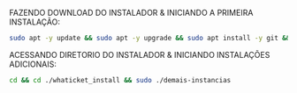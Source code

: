 FAZENDO DOWNLOAD DO INSTALADOR & INICIANDO A PRIMEIRA INSTALAÇÃO:

```bash
sudo apt -y update && sudo apt -y upgrade && sudo apt install -y git && git clone https://github.com/jerbison/whaticket_install.git && sudo chmod -R 777 ./whaticket_install && cd ./whaticket_install && sudo ./primeira-instancia
```

ACESSANDO DIRETORIO DO INSTALADOR & INICIANDO INSTALAÇÕES ADICIONAIS:
```bash
cd && cd ./whaticket_install && sudo ./demais-instancias
```


